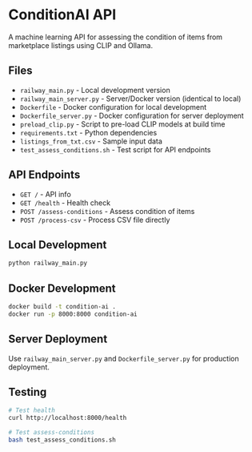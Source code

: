 # ConditionAI API

A machine learning API for assessing the condition of items from marketplace listings using CLIP and Ollama.

## Files

- `railway_main.py` - Local development version
- `railway_main_server.py` - Server/Docker version (identical to local)
- `Dockerfile` - Docker configuration for local development
- `Dockerfile_server.py` - Docker configuration for server deployment
- `preload_clip.py` - Script to pre-load CLIP models at build time
- `requirements.txt` - Python dependencies
- `listings_from_txt.csv` - Sample input data
- `test_assess_conditions.sh` - Test script for API endpoints

## API Endpoints

- `GET /` - API info
- `GET /health` - Health check
- `POST /assess-conditions` - Assess condition of items
- `POST /process-csv` - Process CSV file directly

## Local Development

```bash
python railway_main.py
```

## Docker Development

```bash
docker build -t condition-ai .
docker run -p 8000:8000 condition-ai
```

## Server Deployment

Use `railway_main_server.py` and `Dockerfile_server.py` for production deployment.

## Testing

```bash
# Test health
curl http://localhost:8000/health

# Test assess-conditions
bash test_assess_conditions.sh
```
